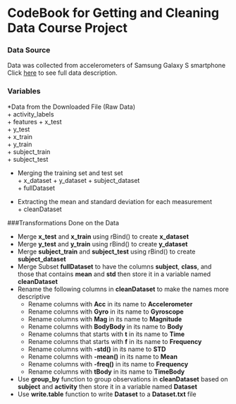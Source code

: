 # CodeBook for Getting and Cleaning Data Course Project
### Data Source
Data was collected from accelerometers of Samsung Galaxy S smartphone  
Click [here](http://archive.ics.uci.edu/ml/datasets/Human+Activity+Recognition+Using+Smartphones) to see full data description.  

### Variables  
*Data from the Downloaded File (Raw Data)   
      + activity_labels  
      + features 
      + x_test  
      + y_test  
      + x_train  
      + y_train  
      + subject_train  
      + subject_test

* Merging the training set and test set  
      + x_dataset 
      + y_dataset 
      + subject_dataset  
      + fullDataset
      
* Extracting the mean and standard deviation for each measurement  
      + cleanDataset
      
###Transformations Done on the Data  
  + Merge **x_test** and **x_train** using rBind() to create **x_dataset**
  + Merge **y_test** and **y_train** using rBind() to create **y_dataset**
  + Merge **subject_train** and **subject_test** using rBind() to create **subject_dataset**
  + Merge Subset **fullDataset** to have the columns **subject**, **class**, and those that contains **mean** and **std** then store it in a variable named **cleanDataset**
  + Rename the following columns in **cleanDataset** to make the names more descriptive
    + Rename columns with **Acc** in its name to **Accelerometer**
    + Rename columns with **Gyro** in its name to **Gyroscope**
    + Rename columns with **Mag** in its name to **Magnitude**
    + Rename columns with **BodyBody** in its name to **Body**
    + Rename columns that starts with **t** in its name to **Time**
    + Rename columns that starts with **f** in its name to **Frequency**
    + Rename columns with **-std()** in its name to **STD**
    + Rename columns with **-mean()** in its name to **Mean**
    + Rename columns with **-freq()** in its name to **Frequency**
    + Rename columns with **tBody** in its name to **TimeBody**
  + Use **group_by** function to group observations in **cleanDataset** based on **subject** and **activity** then store it in a variable named **Dataset**
  + Use **write.table** function to write **Dataset** to a **Dataset.txt** file
      